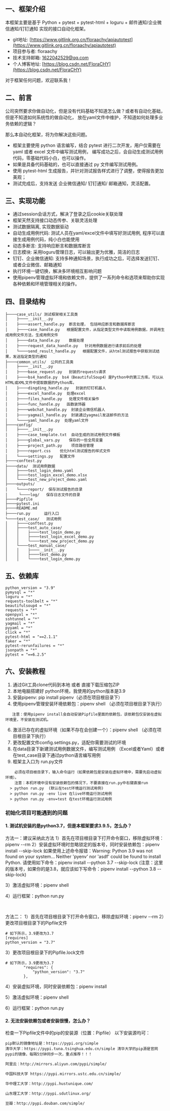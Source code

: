 
## 一、框架介绍

本框架主要是基于 Python + pytest + pytest-html + loguru  + 邮件通知/企业微信通知/钉钉通知 实现的接口自动化框架。

* git地址: [https://www.gitlink.org.cn/floraachy/apiautotest](https://www.gitlink.org.cn/floraachy/apiautotest)
* 项目参与者: floraachy
* 技术支持邮箱: 1622042529@qq.com
* 个人博客地址:  [https://blog.csdn.net/FloraCHY](https://blog.csdn.net/FloraCHY)

对于框架任何问题，欢迎联系我！

## 二、前言

  公司突然要求你做自动化，但是没有代码基础不知道怎么做？或者有自动化基础，但是不知道如何系统性的做自动化， 放在yaml文件中维护，不知道如何处理多业务依赖的逻辑？

  那么本自动化框架，将为你解决这些问题。
  - 框架主要使用 python 语言编写，结合 pytest 进行二次开发，用户仅需要在 yaml 或者 excel 文件中编写测试用例， 编写成功之后，会自动生成测试用例代码，零基础代码小白，也可以操作。 
  - 如果是具备代码基础的，也可以直接通过 py 文件编写测试用例。 
  - 使用 pytest-html 生成报告，并针对测试报告样式进行了调整，使得报告更加美观； 
  - 测试完成后，支持发送 企业微信通知/ 钉钉通知/ 邮箱通知，灵活配置。

## 三、实现功能

* 通过session会话方式，解决了登录之后cookie关联处理
* 框架天然支持接口动态传参、关联灵活处理
* 测试数据隔离, 实现数据驱动
* 自动生成用例代码: 测试人员在yaml/excel文件中填写好测试用例, 程序可以直接生成用例代码，纯小白也能使用
* 动态多断言: 支持响应断言和数据库断言
* 日志模块: 采用loguru管理日志，可以输出更为优雅，简洁的日志
* 钉钉、企业微信通知: 支持多种通知场景，执行成功之后，可选择发送钉钉、或者企业微信、邮箱通知
* 执行环境一键切换，解决多环境相互影响问题
* 使用pipenv管理虚拟环境和依赖文件，提供了一系列命令和选项来帮助你实现各种依赖和环境管理相关的操作。


## 四、目录结构
```
├────case_utils/ 测试框架相关工具类
│    ├────__init__.py
│    ├────assert_handle.py  断言处理， 包括响应断言和数据库断言
│    ├────case_handle.py   根据配置文件，从指定类型文件中读取用例数据，并调用生成用例文件方法，生成用例文件
│    ├────data_handle.py    数据处理
│    ├────request_data_handle.py   针对用例数据进行请求前后的处理
│    └────send_result_handle.py   根据配置文件，从html测试报告中获取测试结果，发送指定类型的通知
├────common_utils/  公共的工具类
│    ├────__init__.py
│    ├────base_request.py   封装的requests请求
│    ├────bs4_handle.py  bs4（BeautifulSoup4）是Python中的第三方库。可以从HTML或XML文件中提取数据的Python库。
│    ├────dingding_handle.py   封装的钉钉机器人
│    ├────excel_handle.py  处理excel
│    ├────files_handle.py   处理文件相关操作
│    ├────func_handle.py   函数装饰器
│    ├────webchat_handle.py  封装企业微信机器人
│    ├────yagmail_handle.py  封装通过yagmail发送邮件的方法
│    └────yaml_handle.py  处理yaml文件
├────config/
│    ├────__init__.py
│    ├────case_template.txt  自动生成的测试用例文件模板
│    ├────global_vars.py    保存的一些全局变量
│    ├────project_path.py    项目路径管理
│    ├────report.css    优化html测试报告的样式文件
│    └────settings.py   配置文件
├────conftest.py
├────data/  测试用例数据
│    ├────test_login_demo.yaml
│    ├────test_login_excel_demo.xlsx
│    └────test_new_project_demo.yaml
├────outputs/
│    └────report/  保存测试报告的目录
│     └────log/   保存日志文件的目录
├────Pipfile
├────pytest.ini
├────README.md
├────run.py      运行入口  
└────test_case/   测试用例
│    ├────conftest.py
│    ├────test_auto_case/
│    │    ├────test_login_demo.py
│    │    ├────test_login_excel_demo.py
│    │    └────test_new_project_demo.py
│    └────test_manual_case/
│    │    ├────__init__.py
│    │    ├────test_demo.py
│    │    └────test_login_demo.py
 ```   

## 五、依赖库
```
python_version = "3.9"
pymysql = "*"
loguru = "*"
requests-toolbelt = "*"
beautifulsoup4 = "*"
requests = "*"
openpyxl = "*"
sshtunnel = "*"
yagmail = "*"
pyyaml = "*"
click = "*"
pytest-html = "==2.1.1"
faker = "*"
pytest-rerunfailures = "*"
jsonpath = "*"
pytest = "==6.2.5"
```


## 六、安装教程

1. 通过Git工具clone代码到本地 或者 直接下载压缩包ZIP
2. 本地电脑搭建好 python环境，我使用的python版本是3.9
3. 安装pipenv: pip install pipenv（必须在项目根目录下）
4. 使用pipenv管理安装环境依赖包：pipenv shell （必须在项目根目录下执行）
```
   注意：使用pipenv install会自动安装Pipfile里面的依赖包，该依赖包仅安装在虚拟环境里，不安装在测试机。
```
6. 激活已存在的虚拟环境（如果不存在会创建一个）：pipenv shell （必须在项目根目录下执行）
7. 更改配置文件config.settings.py，适配你需要测试的环境
8. 在data目录下新建测试用例数据文件，编写测试用例 （Excel或者Yaml）或者在test_case目录下通过python语言编写用例
9. 框架主入口为 run.py文件
```
	必须在项目根目录下，输入命令运行（如果依赖包是安装在虚拟环境中，需要先启动虚拟环境）。
    注意：本机环境中没有安装依赖包的情况下，不要直接在run.py中右键直接run
  > python run.py  (默认在test环境运行测试用例)
  > python run.py -env live 在live环境运行测试用例
  > python run.py -env=test 在test环境运行测试用例
```

### 初始化项目可能遇到的问题
#### 1. 测试机安装的是python3.7，但是本框架要求3.9.5，怎么办？
方法一：建议采纳此方法
1）首先在项目根目录下打开命令窗口，移除虚拟环境：pipenv --rm
2）安装虚拟环境时忽略锁定的版本号，同时安装依赖包：pipenv install --skip-lock
如果使用上述命令报错：Warning: Python 3.9 was not found on your system... Neither 'pyenv' nor 'asdf' could be found to install Python.
请使用如下命令：pipenv install --python 3.7 --skip-lock  (注意：这里的版本号，如果你的是3.8，就应该如下写命令：pipenv install --python 3.8 --skip-lock)

3）激活虚拟环境：pipenv shell

4）运行框架：python run.py

<br/>

方法二：
1）首先在项目根目录下打开命令窗口，移除虚拟环境：pipenv --rm
2）更改项目根目录下的Pipfile文件
```
# 如下所示，3.9更改为3.7
[requires]
python_version = "3.7"
```
3）更改项目根目录下的Pipfile.lock文件
```
# 如下所示，3.9更改为3.7
        "requires": {
            "python_version": "3.7"
        },
```
4）安装虚拟环境，同时安装依赖包：pipenv install

5）激活虚拟环境：pipenv shell

6）运行框架：python run.py

#### 2. 无法安装依赖包或者安装很慢，怎么办？
检查一下Pipfile文件中的pip的安装源（位置：Pipfile）
以下安装源均可：
```
pip默认的镜像地址是：https://pypi.org/simple
清华大学：https://pypi.tuna.tsinghua.edu.cn/simple 清华大学的pip源是官网pypi的镜像，每隔5分钟同步一次，重点推荐！！！

阿里云：http://mirrors.aliyun.com/pypi/simple/

中国科技大学 https://pypi.mirrors.ustc.edu.cn/simple/

华中理工大学：http://pypi.hustunique.com/

山东理工大学：http://pypi.sdutlinux.org/

豆瓣：http://pypi.douban.com/simple/
```